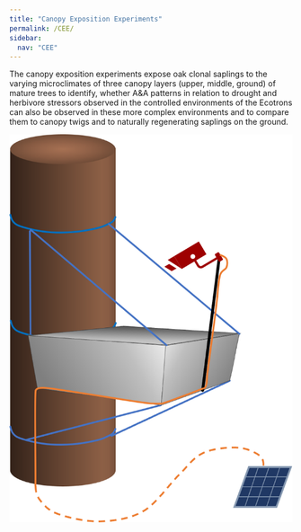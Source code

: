 ```yaml
---
title: "Canopy Exposition Experiments"
permalink: /CEE/
sidebar:
  nav: "CEE"
---
```


The canopy exposition experiments expose oak clonal saplings to the varying microclimates of three canopy layers (upper, middle, ground) of mature trees to identify, whether A&A patterns in relation to drought and herbivore stressors observed in the controlled environments of the Ecotrons can also be observed in these more complex environments and to compare them to canopy twigs and to naturally regenerating saplings on the ground.

![camera setup](../assets/sketches/setup_platform_2.png)
